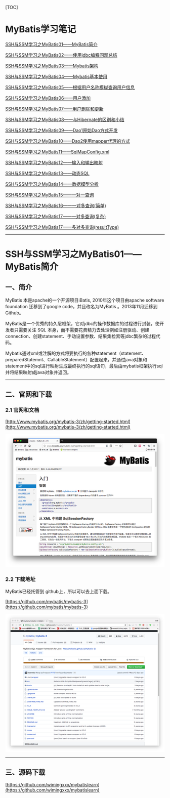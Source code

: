 [TOC]

# MyBatis学习笔记


[SSH与SSM学习之MyBatis01——MyBatis简介](blog/01.md)

[SSH与SSM学习之MyBatis02——使用jdbc编程问题总结](blog/02.md)

[SSH与SSM学习之MyBatis03——Mybatis架构](blog/03.md)

[SSH与SSM学习之MyBatis04——Mybatis基本使用](blog/04.md)

[SSH与SSM学习之MyBatis05——根据用户名称模糊查询用户信息](blog/05.md)

[SSH与SSM学习之MyBatis06——用户添加](blog/06.md)

[SSH与SSM学习之MyBatis07——用户删除和更新](blog/07.md)

[SSH与SSM学习之MyBatis08——与Hibernate的区别和小结](blog/08.md)

[SSH与SSM学习之MyBatis09——Dao1原始Dao方式开发](blog/09.md)

[SSH与SSM学习之MyBatis10——Dao2使用mapper代理的方式](blog/10.md)

[SSH与SSM学习之MyBatis11——SqlMapConfig.xml](blog/11.md)

[SSH与SSM学习之MyBatis12——输入和输出映射](blog/12.md)

[SSH与SSM学习之MyBatis13——动态SQL](blog/13.md)

[SSH与SSM学习之MyBatis14——数据模型分析](blog/14.md)

[SSH与SSM学习之MyBatis15——一对一查询](blog/15.md)

[SSH与SSM学习之MyBatis16——一对多查询(简单)](blog/16.md)

[SSH与SSM学习之MyBatis17——一对多查询(复杂)](blog/17.md)

[SSH与SSM学习之MyBatis17——多对多查询(resultType)](blog/18.md)

[](blog/19.md)

[](blog/20.md)

[](blog/21.md)

[](blog/22.md)

[](blog/23.md)

[](blog/24.md)

[](blog/25.md)





-----



# SSH与SSM学习之MyBatis01——MyBatis简介


## 一、简介

MyBatis 本是apache的一个开源项目iBatis, 2010年这个项目由apache software foundation 迁移到了google code，并且改名为MyBatis 。2013年11月迁移到Github。

MyBatis是一个优秀的持久层框架，它对jdbc的操作数据库的过程进行封装，使开发者只需要关注 SQL 本身，而不需要花费精力去处理例如注册驱动、创建connection、创建statement、手动设置参数、结果集检索等jdbc繁杂的过程代码。

Mybatis通过xml或注解的方式将要执行的各种statement（statement、preparedStatemnt、CallableStatement）配置起来，并通过java对象和statement中的sql进行映射生成最终执行的sql语句，最后由mybatis框架执行sql并将结果映射成java对象并返回。


---

## 二、官网和下载

### 2.1 官网和文档

[http://www.mybatis.org/mybatis-3/zh/getting-started.html](http://www.mybatis.org/mybatis-3/zh/getting-started.html)

![](image/01/1.png)


### 2.2 下载地址
MyBatis已经托管到 github上，所以可以去上面下载。

[https://github.com/mybatis/mybatis-3](https://github.com/mybatis/mybatis-3)

![](image/01/2.png)


---

## 三、源码下载

[https://github.com/wimingxxx/mybatislearn](https://github.com/wimingxxx/mybatislearn)